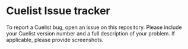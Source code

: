 # Cuelist Issue tracker

To report a Cuelist bug, open an issue on this repository. Please include your Cuelist version number and a full description of your problem. If applicable, please provide screenshots.


